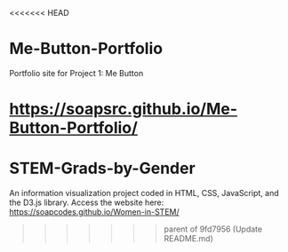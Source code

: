<<<<<<< HEAD
# Me-Button-Portfolio
Portfolio site for Project 1: Me Button

https://soapsrc.github.io/Me-Button-Portfolio/
=======
# STEM-Grads-by-Gender
An information visualization project coded in HTML, CSS, JavaScript, and the D3.js library.
Access the website here: https://soapcodes.github.io/Women-in-STEM/
>>>>>>> parent of 9fd7956 (Update README.md)
